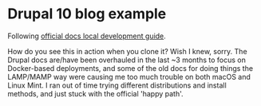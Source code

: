 # Drupal 10 blog example

Following [official docs local development guide](https://www.drupal.org/docs/official_docs/local-development-guide).

How do you see this in action when you clone it? Wish I knew, sorry. The Drupal
docs are/have been overhauled in the last ~3 months to focus on Docker-based
deployments, and some of the old docs for doing things the LAMP/MAMP way were
causing me too much trouble on both macOS and Linux Mint. I ran out of time
trying different distributions and install methods, and just stuck with the
official 'happy path'.

